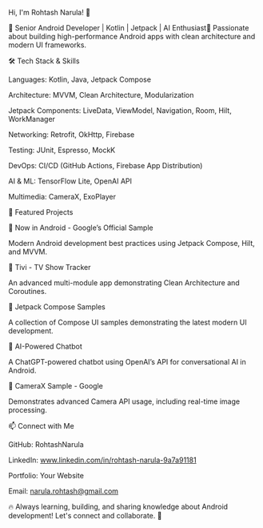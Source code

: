 Hi, I'm Rohtash Narula! 👋

🚀 Senior Android Developer | Kotlin | Jetpack | AI Enthusiast🔹 Passionate about building high-performance Android apps with clean architecture and modern UI frameworks.

🛠️ Tech Stack & Skills

Languages: Kotlin, Java, Jetpack Compose

Architecture: MVVM, Clean Architecture, Modularization

Jetpack Components: LiveData, ViewModel, Navigation, Room, Hilt, WorkManager

Networking: Retrofit, OkHttp, Firebase

Testing: JUnit, Espresso, MockK

DevOps: CI/CD (GitHub Actions, Firebase App Distribution)

AI & ML: TensorFlow Lite, OpenAI API

Multimedia: CameraX, ExoPlayer

📌 Featured Projects

🔹 Now in Android - Google’s Official Sample

Modern Android development best practices using Jetpack Compose, Hilt, and MVVM.

🔹 Tivi - TV Show Tracker

An advanced multi-module app demonstrating Clean Architecture and Coroutines.

🔹 Jetpack Compose Samples

A collection of Compose UI samples demonstrating the latest modern UI development.

🔹 AI-Powered Chatbot

A ChatGPT-powered chatbot using OpenAI’s API for conversational AI in Android.

🔹 CameraX Sample - Google

Demonstrates advanced Camera API usage, including real-time image processing.

📫 Connect with Me

GitHub: RohtashNarula

LinkedIn: www.linkedin.com/in/rohtash-narula-9a7a91181

Portfolio: Your Website

Email: narula.rohtash@gmail.com

🔥 Always learning, building, and sharing knowledge about Android development! Let's connect and collaborate. 🚀

